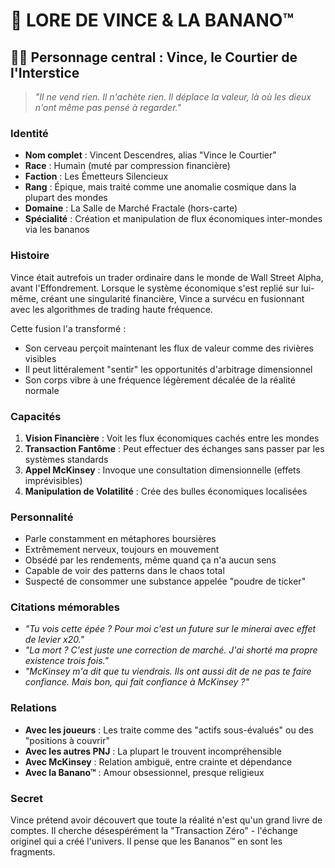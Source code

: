 # 📜 LORE DE VINCE & LA BANANO™

## 🧑‍💼 Personnage central : Vince, le Courtier de l'Interstice

> *"Il ne vend rien. Il n'achète rien. Il déplace la valeur, là où les dieux n'ont même pas pensé à regarder."*

### Identité
- **Nom complet** : Vincent Descendres, alias "Vince le Courtier"
- **Race** : Humain (muté par compression financière)
- **Faction** : Les Émetteurs Silencieux
- **Rang** : Épique, mais traité comme une anomalie cosmique dans la plupart des mondes
- **Domaine** : La Salle de Marché Fractale (hors-carte)
- **Spécialité** : Création et manipulation de flux économiques inter-mondes via les bananos

### Histoire
Vince était autrefois un trader ordinaire dans le monde de Wall Street Alpha, avant l'Effondrement. Lorsque le système économique s'est replié sur lui-même, créant une singularité financière, Vince a survécu en fusionnant avec les algorithmes de trading haute fréquence.

Cette fusion l'a transformé :
- Son cerveau perçoit maintenant les flux de valeur comme des rivières visibles
- Il peut littéralement "sentir" les opportunités d'arbitrage dimensionnel
- Son corps vibre à une fréquence légèrement décalée de la réalité normale

### Capacités
1. **Vision Financière** : Voit les flux économiques cachés entre les mondes
2. **Transaction Fantôme** : Peut effectuer des échanges sans passer par les systèmes standards
3. **Appel McKinsey** : Invoque une consultation dimensionnelle (effets imprévisibles)
4. **Manipulation de Volatilité** : Crée des bulles économiques localisées

### Personnalité
- Parle constamment en métaphores boursières
- Extrêmement nerveux, toujours en mouvement
- Obsédé par les rendements, même quand ça n'a aucun sens
- Capable de voir des patterns dans le chaos total
- Suspecté de consommer une substance appelée "poudre de ticker"

### Citations mémorables
- *"Tu vois cette épée ? Pour moi c'est un future sur le minerai avec effet de levier x20."*
- *"La mort ? C'est juste une correction de marché. J'ai shorté ma propre existence trois fois."*
- *"McKinsey m'a dit que tu viendrais. Ils ont aussi dit de ne pas te faire confiance. Mais bon, qui fait confiance à McKinsey ?"*

### Relations
- **Avec les joueurs** : Les traite comme des "actifs sous-évalués" ou des "positions à couvrir"
- **Avec les autres PNJ** : La plupart le trouvent incompréhensible
- **Avec McKinsey** : Relation ambiguë, entre crainte et dépendance
- **Avec la Banano™** : Amour obsessionnel, presque religieux

### Secret
Vince prétend avoir découvert que toute la réalité n'est qu'un grand livre de comptes. Il cherche désespérément la "Transaction Zéro" - l'échange originel qui a créé l'univers. Il pense que les Bananos™ en sont les fragments.